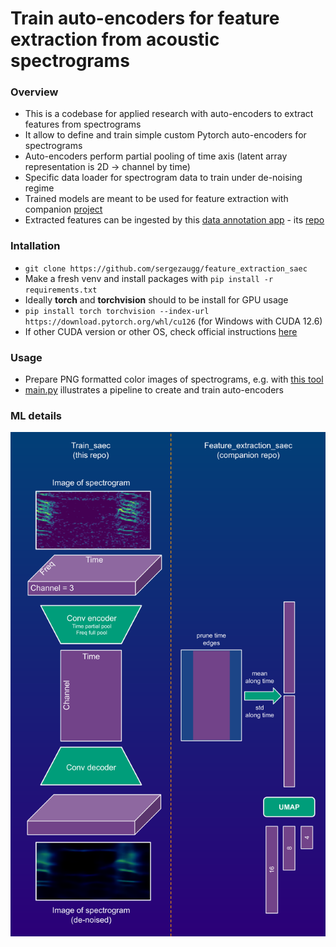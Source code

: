 # Train auto-encoders for feature extraction from acoustic spectrograms  

### Overview
* This is a codebase for applied research with auto-encoders to extract features from spectrograms 
* It allow to define and train simple custom Pytorch auto-encoders for spectrograms
* Auto-encoders perform partial pooling of time axis (latent array representation is 2D -> channel by time)
* Specific data loader for spectrogram data to train under de-noising regime
* Trained models are meant to be used for feature extraction with companion [project](https://github.com/sergezaugg/feature_extraction_saec)
* Extracted features can be ingested by this [data annotation app](https://spectrogram-image-clustering.streamlit.app/ ) - its [repo](https://github.com/sergezaugg/spectrogram_image_clustering)

### Intallation  
* ```git clone https://github.com/sergezaugg/feature_extraction_saec```
* Make a fresh venv and install  packages with ```pip install -r requirements.txt```
* Ideally **torch** and **torchvision** should to be install for GPU usage
* ```pip install torch torchvision --index-url https://download.pytorch.org/whl/cu126``` (for Windows with CUDA 12.6)
* If other CUDA version or other OS, check official instructions [here](https://pytorch.org/get-started/locally)

### Usage 
* Prepare PNG formatted color images of spectrograms, e.g. with [this tool](https://github.com/sergezaugg/xeno_canto_organizer)
* [main.py](main.py) illustrates a pipeline to create and train auto-encoders

### ML details
<img src="pics/flow_chart_01.png" alt="Example image" width="600"/>




